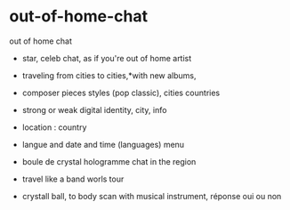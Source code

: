 # out-of-home-chat
out of home chat
- star, celeb chat, as if you're out of home artist
- traveling from cities to cities,*with new albums,
- composer pieces styles (pop classic), cities countries
- strong or weak digital identity, city, info
- location : country
- langue and date and time (languages) menu
- boule de crystal hologramme chat in the region
- travel like a band worls tour 

- crystall ball, to body scan with musical instrument, réponse oui ou non
